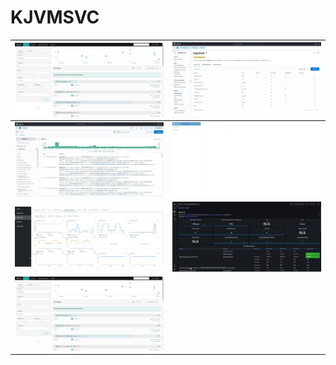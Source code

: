 # KJVMSVC

| ![img-53](./docs/img/screenshot.53.jpg) | ![img-54](./docs/img/screenshot.54.jpg) |
|-----------------------------------------|-----------------------------------------|
| ![img-56](./docs/img/screenshot.56.jpg) | ![img-57](./docs/img/screenshot.57.jpg) |
| ![img-60](./docs/img/screenshot.60.jpg) | ![img-62](./docs/img/screenshot.62.jpg) |
| ![img-53](./docs/img/screenshot.53.jpg) |                                         |
